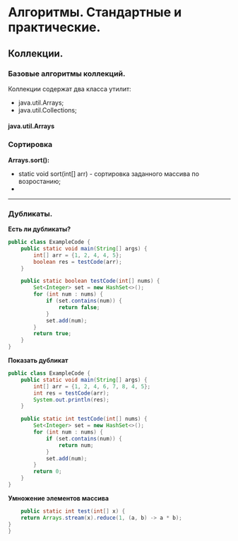 # Алгоритмы. Стандартные и практические.

## Коллекции.

### Базовые алгоритмы коллекций.

Коллекции содержат два класса утилит:

- java.util.Arrays;
- java.util.Collections;

#### **java.util.Arrays**
### Сортировка
**Arrays.sort():**
- static void sort(int[] arr) - сортировка заданного массива по возростанию;
- 







___
### Дубликаты.

**Есть ли дубликаты?**

```java
public class ExampleCode {
    public static void main(String[] args) {
        int[] arr = {1, 2, 4, 4, 5};
        boolean res = testCode(arr);
    }

    public static boolean testCode(int[] nums) {
        Set<Integer> set = new HashSet<>();
        for (int num : nums) {
            if (set.contains(num)) {
                return false;
            }
            set.add(num);
        }
        return true;
    }
}
```

**Показать дубликат**

```java
public class ExampleCode {
    public static void main(String[] args) {
        int[] arr = {1, 2, 4, 6, 7, 8, 4, 5};
        int res = testCode(arr);
        System.out.println(res);
    }

    public static int testCode(int[] nums) {
        Set<Integer> set = new HashSet<>();
        for (int num : nums) {
            if (set.contains(num)) {
                return num;
            }
            set.add(num);
        }
        return 0;
    }
}

```

**Умножение элементов массива**

```java
    public static int test(int[] x) {
    return Arrays.stream(x).reduce(1, (a, b) -> a * b);
}
}
```